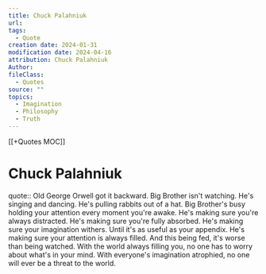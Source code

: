 ```yaml
---
title: Chuck Palahniuk
url: 
tags:
  - Quote
creation date: 2024-01-31
modification date: 2024-04-16
attribution: Chuck Palahniuk
Author: 
fileClass:
  - Quotes
source: ""
topics:
  - Imagination
  - Philosophy
  - Truth
---
```


[[+Quotes MOC]]

# Chuck Palahniuk

quote:: Old George Orwell got it backward. Big Brother isn't watching. He's singing and dancing. He's pulling rabbits out of a hat. Big Brother's busy holding your attention every moment you're awake. He's making sure you're always distracted. He's making sure you're fully absorbed. He's making sure your imagination withers. Until it's as useful as your appendix. He's making sure your attention is always filled. And this being fed, it's worse than being watched. With the world always filling you, no one has to worry about what's in your mind. With everyone's imagination atrophied, no one will ever be a threat to the world.

